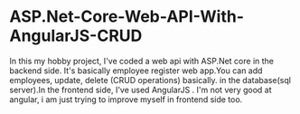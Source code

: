 # ASP.Net-Core-Web-API-With-AngularJS-CRUD

In this my hobby project, I've coded a web api with ASP.Net core in the backend side. It's basically employee register web app.You can add employees, update, delete (CRUD operations) basically.
in the database(sql server).In the frontend side, I've used AngularJS . I'm not very good at angular, i am just trying to improve myself in frontend side too.
